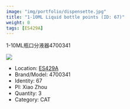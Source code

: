 ```yaml
---
image: "img/portfolio/dispensette.jpg"
title: "1-10ML Liquid bottle points (ID: 67)"
weight: 0
tags: [ES429A]
---
```


1-10ML瓶口分液器4700341

<!--more-->

![](../../img/portfolio/dispensette.jpg)

- Location: [ES429A](../../tags/es429a)
- Brand/Model: 4700341
- Identity: 67
- PI: Xiao Zhou
- Quantity: 3
- Category: CAT






